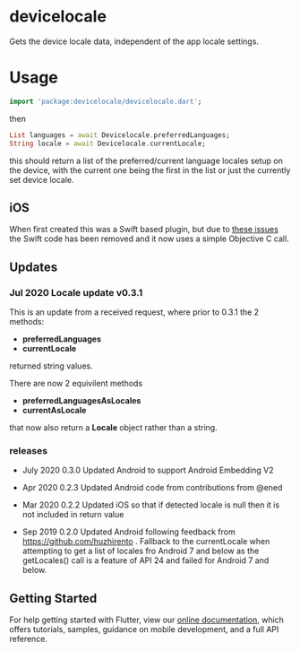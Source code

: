 # devicelocale

Gets the device locale data, independent of the app locale settings.

# Usage
```dart
import 'package:devicelocale/devicelocale.dart';
```

then

```dart
List languages = await Devicelocale.preferredLanguages;
String locale = await Devicelocale.currentLocale;
```

this should return a list of the preferred/current language locales setup on the device, with the current one being the first in the list or just the currently set device locale.


## iOS
When first created this was a Swift based plugin, but due to [these issues](https://github.com/flutter/flutter/issues/16049) the Swift code has been removed and it now uses a simple Objective C call.


## Updates

### Jul 2020 Locale update v0.3.1
This is an update from a received request, where prior to 0.3.1  the 2 methods:
- **preferredLanguages**
- **currentLocale**

returned string values.

There are now 2 equivilent methods
- **preferredLanguagesAsLocales**
- **currentAsLocale**

that now also return a **Locale** object rather than a string.



### releases

- July 2020 0.3.0 Updated Android to support Android Embedding V2

- Apr 2020 0.2.3 Updated Android code from contributions from @ened

- Mar 2020 0.2.2 Updated iOS so that if detected locale is null then it is not included in return value

- Sep 2019 0.2.0 Updated Android following feedback from https://github.com/huzhirento . Fallback to the currentLocale when attempting to get a list of locales fro Android 7 and below as the getLocales() call is a feature of API 24 and failed for Android 7 and below.


## Getting Started

For help getting started with Flutter, view our 
[online documentation](https://flutter.io/docs), which offers tutorials, 
samples, guidance on mobile development, and a full API reference.

